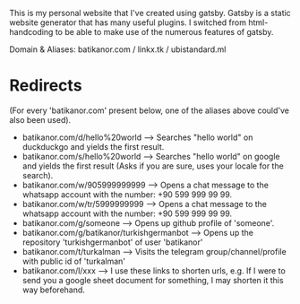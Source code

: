 This is my personal website that I've created using gatsby.
Gatsby is a static website generator that has many useful plugins.
I switched from html-handcoding to be able to make use of the numerous features of gatsby.



Domain & Aliases: batikanor.com / linkx.tk / ubistandard.ml


# Redirects

(For every 'batikanor.com' present below, one of the aliases above could've also been used).
* batikanor.com/d/hello%20world --> Searches "hello world" on duckduckgo and yields the first result.
* batikanor.com/s/hello%20world --> Searches "hello world" on google and yields the first result (Asks if you are sure, uses your locale for the search).
* batikanor.com/w/905999999999 --> Opens a chat message to the whatsapp account with the number: +90 599 999 99 99.
* batikanor.com/w/tr/5999999999 --> Opens a chat message to the whatsapp account with the number: +90 599 999 99 99.
* batikanor.com/g/someone --> Opens up github profile of 'someone'.
* batikanor.com/g/batikanor/turkishgermanbot --> Opens up the repository 'turkishgermanbot' of user 'batikanor'
* batikanor.com/t/turkalman --> Visits the telegram group/channel/profile with public id of 'turkalman'
* batikanor.com/l/xxx --> I use these links to shorten urls, e.g. If I were to send you a google sheet document for something, I may shorten it this way beforehand.

